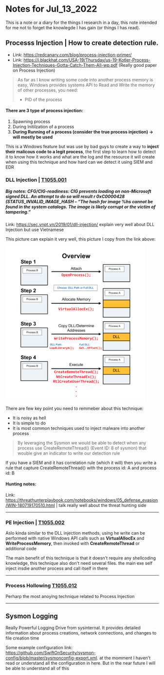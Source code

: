 # Notes for Jul_13_2022

This is a note or a diary for the things I research in a day, this note intended for me not to forget the knowlegde I has gain (or things I has read).

## Processs Injection | How to create detection rule.

- Link: <https://redcanary.com/blog/process-injection-primer/>
- Link: <https://i.blackhat.com/USA-19/Thursday/us-19-Kotler-Process-Injection-Techniques-Gotta-Catch-Them-All-wp.pdf> (Really good paper on Process Injection)

> As far as I know writing some code into another process memory is easy, Windows provides systems API to Read and Write the memory of other processes, you need:
> - PID of the process

#### There are 3 type of process injection:
1. Spawning process
2. During Initilzation of a process
3. **During Running of a process (consider the true process injection) -> will mostly be used**

This is a Windows feature but was use by bad guys to create a way to **inject    their malicous code to a legit process**, the first step to learn how to detect it to know how it works and what are the log and the resource it will create when using this technique and how hard can we detect it using SIEM and EDR

### DLL Injection | [T1055.001](https://attack.mitre.org/techniques/T1055/001)

##### Big notes: CFG/CIG-readiness: CIG prevents loading on non-Microsoft signed DLL. An attempt to do so will result r 0xC0000428 (STATUS_INVALID_IMAGE_HASH – “The hash for image %hs cannot be found in the system catalogs. The image is likely corrupt or the victim of tampering.” 

Link: <https://sec.vnpt.vn/2019/01/dll-injection/> explain very well about DLL Injection but use Vietnamese 

This picture can explain it very well, this picture I copy from the link above:

![dll injection](./assets/2022-07-13_08-33.png)

There are few key point you need to remmeber about this technique:

- It is noisy as hell 
- It is simple to do
- It is most common techniques used to inject malware into another process

> By leveraging the Sysmon we would be able to detect when any process use CreateRemoteThread() (Event ID: 8 of sysmon) that wouble give an indicator to write our detection rule

If you have a SIEM and it has correlation rule (which it will) then you write a rule that capture CreateRemoteThread() with the process id: A and process id: B

#### Hunting notes: 

Link: <https://threathunterplaybook.com/notebooks/windows/05_defense_evasion/WIN-180719170510.html> | talk really well about the threat hunting side

---
### PE Injection | [T1055.002](https://attack.mitre.org/techniques/T1055/002)

Aslo kinda similar to the DLL injection methods, using he write can be performed with native Windows API calls such as **VirtualAllocEx** and **WriteProcessMemory**, then invoked with **CreateRemoteThread** or additional code

The main benefit of this technique is that it doesn't require any shellcoding knowledge, this technique also don't need several files. the main exe self inject insdie another process and call itself in there



---
### Process Hollowing [T1055.012](https://attack.mitre.org/techniques/T1055/012)

Perharp the most anoying technique related to Process Injection

---
## Sysmon Logging

Really Powerful Logging Drive from sysinternal. It provides detailed information about process creations, network connections, and changes to file creation time

Some example configuration link: <https://github.com/SwiftOnSecurity/sysmon-config/blob/master/sysmonconfig-export.xml>. at the momment I haven't read or understand all the configuration in here. But in the near future I will be able to understand all of this







